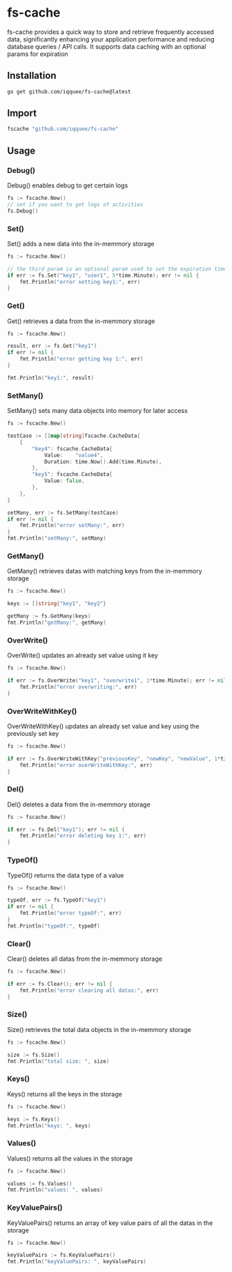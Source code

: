 # fs-cache
fs-cache provides a quick way to store and retrieve frequently accessed data, significantly enhancing your application performance and reducing database queries / API calls. It supports data caching with an optional params for expiration

## Installation
```sh
go get github.com/iqquee/fs-cache@latest
```
## Import
```sh
fscache "github.com/iqquee/fs-cache"
```

## Usage

### Debug()
Debug() enables debug to get certain logs
```go
fs := fscache.New()
// set if you want to get logs of activities
fs.Debug()
```

### Set()
Set() adds a new data into the in-memmory storage
```go
fs := fscache.New()

// the third param is an optional param used to set the expiration time of the set data
if err := fs.Set("key1", "user1", 5*time.Minute); err != nil {
	fmt.Println("error setting key1:", err)
}
```

### Get()
Get() retrieves a data from the in-memmory storage
```go
fs := fscache.New()

result, err := fs.Get("key1")
if err != nil {
	fmt.Println("error getting key 1:", err)
}

fmt.Println("key1:", result)
```

### SetMany()
SetMany() sets many data objects into memory for later access
```go
fs := fscache.New()

testCase := []map[string]fscache.CacheData{
	{
		"key4": fscache.CacheData{
			Value:    "value4",
			Duration: time.Now().Add(time.Minute),
		},
		"key5": fscache.CacheData{
			Value: false,
		},
	},
}

setMany, err := fs.SetMany(testCase)
if err != nil {
	fmt.Println("error setMany:", err)
}
fmt.Println("setMany:", setMany)
```

### GetMany()
GetMany() retrieves datas with matching keys from the in-memmory storage
```go
fs := fscache.New()

keys := []string{"key1", "key2"}

getMany := fs.GetMany(keys)
fmt.Println("getMany:", getMany)
```

### OverWrite()
OverWrite() updates an already set value using it key
```go
fs := fscache.New()

if err := fs.OverWrite("key1", "overwrite1", 1*time.Minute); err != nil {
	fmt.Println("error overwriting:", err)
}
```

### OverWriteWithKey()
OverWriteWithKey() updates an already set value and key using the previously set key
```go
fs := fscache.New()

if err := fs.OverWriteWithKey("previousKey", "newKey", "newValue", 1*time.Minute); err != nil {
	fmt.Println("error overWriteWithKey:", err)
}
```

### Del()
Del() deletes a data from the in-memmory storage
```go
fs := fscache.New()

if err := fs.Del("key1"); err != nil {
	fmt.Println("error deleting key 1:", err)
}
```

### TypeOf()
TypeOf() returns the data type of a value
```go
fs := fscache.New()

typeOf, err := fs.TypeOf("key1")
if err != nil {
	fmt.Println("error typeOf:", err)
}
fmt.Println("typeOf:", typeOf)
```

### Clear()
Clear() deletes all datas from the in-memmory storage
```go
fs := fscache.New()

if err := fs.Clear(); err != nil {
	fmt.Println("error clearing all datas:", err)
}
```

### Size()
Size() retrieves the total data objects in the in-memmory storage
```go
fs := fscache.New()

size := fs.Size()
fmt.Println("total size: ", size)
```

### Keys()
Keys() returns all the keys in the storage
```go
fs := fscache.New()

keys := fs.Keys()
fmt.Println("keys: ", keys)
```

### Values()
Values() returns all the values in the storage
```go
fs := fscache.New()

values := fs.Values()
fmt.Println("values: ", values)
```

### KeyValuePairs()
KeyValuePairs() returns an array of key value pairs of all the datas in the storage
```go
fs := fscache.New()

keyValuePairs := fs.KeyValuePairs()
fmt.Println("keyValuePairs: ", keyValuePairs)
```